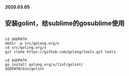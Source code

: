 **2020.03.05**

## 安装golint，给sublime的gosublime使用
```

cd $GOPATH
mkdir -p src/golang.org/x
cd src/goling.org/x
git clone https://github.com/golang/tools.git tools

cd $GOPATH
go install golang.org/x/lint/golint/
$GOPATH/bin/golint


```